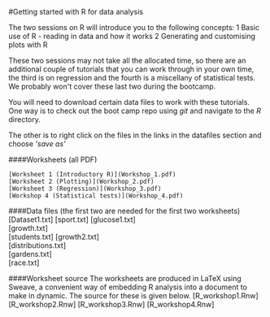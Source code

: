 #Getting started with R for data analysis

The two sessions on R will introduce you to the following concepts:
   1 Basic use of R - reading in data and how it works
   2 Generating and customising plots with R
   
These two sessions may not take all the allocated time, so there are an additional 
couple of tutorials that you can work through in your own time, the third is on regression
and the fourth is a miscellany of statistical tests. We probably won't cover these last two 
during the bootcamp.

You will need to download certain data files to work with these tutorials. One way is to 
check out the boot camp repo using *git* and navigate to the *R* directory.

The other is to right click on the files in the links in the datafiles section and choose *'save as'*

####Worksheets (all PDF)

    [Worksheet 1 (Introductory R)](Workshop_1.pdf)
    [Worksheet 2 (Plotting)](Workshop_2.pdf)
    [Worksheet 3 (Regression)](Workshop_3.pdf)
    [Workshop 4 (Statistical tests)](Workshop_4.pdf)
    
####Data files (the first two are needed for the first two worksheets)
	[Dataset1.txt]
	[sport.txt]
	[glucose1.txt]            
	[growth.txt]              
	[students.txt]
	[growth2.txt]             
	[distributions.txt]       
	[gardens.txt]             
	[race.txt]
	
####Worksheet source
The worksheets are produced in LaTeX using Sweave, a convenient way of embedding R analysis 
into a document to make in dynamic. The source for these is given below.
	[R_workshop1.Rnw] 
	[R_workshop2.Rnw] 
	[R_workshop3.Rnw] 
	[R_workshop4.Rnw]


